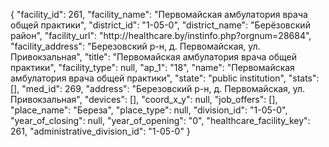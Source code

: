 {
    "facility_id": 261,
    "facility_name": "Первомайская амбулатория врача общей практики",
    "district_id": "1-05-0",
    "district_name": "Берёзовский район",
    "facility_url": "http:\/\/healthcare.by\/instinfo.php?orgnum=28684",
    "facility_address": "Березовский р-н, д. Первомайская, ул. Привокзальная",
    "title": "Первомайская амбулатория врача общей практики",
    "facility_type": null,
    "ap_1": "18",
    "name": "Первомайская амбулатория врача общей практики",
    "state": "public institution",
    "stats": [],
    "med_id": 269,
    "address": "Березовский р-н, д. Первомайская, ул. Привокзальная",
    "devices": [],
    "coord_x_y": null,
    "job_offers": [],
    "place_name": "Береза",
    "place_type": null,
    "division_id": "1-05-0",
    "year_of_closing": null,
    "year_of_opening": "0",
    "healthcare_facility_key": 261,
    "administrative_division_id": "1-05-0"
}